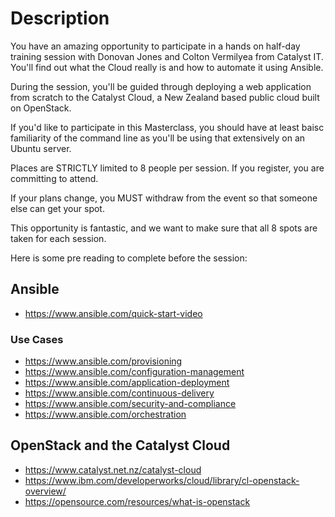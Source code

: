 # Description

You have an amazing opportunity to participate in a hands on half-day training
session with Donovan Jones and Colton Vermilyea from Catalyst IT. You'll find
out what the Cloud really is and how to automate it using Ansible.

During the session, you'll be guided through deploying a web application from
scratch to the Catalyst Cloud, a New Zealand based public cloud built on
OpenStack.

If you'd like to participate in this Masterclass, you should have at least
baisc familiarity of the command line as you'll be using that extensively on an
Ubuntu server.

Places are STRICTLY limited to 8 people per session. If you register, you are
committing to attend.

If your plans change, you MUST withdraw from the event so that someone else can
get your spot.

This opportunity is fantastic, and we want to make sure that all 8 spots are
taken for each session.

Here is some pre reading to complete before the session:

## Ansible

* https://www.ansible.com/quick-start-video

### Use Cases

* https://www.ansible.com/provisioning
* https://www.ansible.com/configuration-management
* https://www.ansible.com/application-deployment
* https://www.ansible.com/continuous-delivery
* https://www.ansible.com/security-and-compliance
* https://www.ansible.com/orchestration

## OpenStack and the Catalyst Cloud

* https://www.catalyst.net.nz/catalyst-cloud
* https://www.ibm.com/developerworks/cloud/library/cl-openstack-overview/
* https://opensource.com/resources/what-is-openstack
